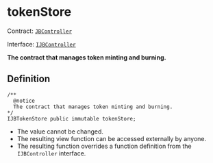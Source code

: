 # tokenStore

Contract: [`JBController`](../)​‌

Interface: [`IJBController`](../../../../interfaces/ijbcontroller.md)

**The contract that manages token minting and burning.**

## Definition

```solidity
/** 
  @notice 
  The contract that manages token minting and burning.
*/
IJBTokenStore public immutable tokenStore;
```

* The value cannot be changed. 
* The resulting view function can be accessed externally by anyone. 
* The resulting function overrides a function definition from the `IJBController` interface.